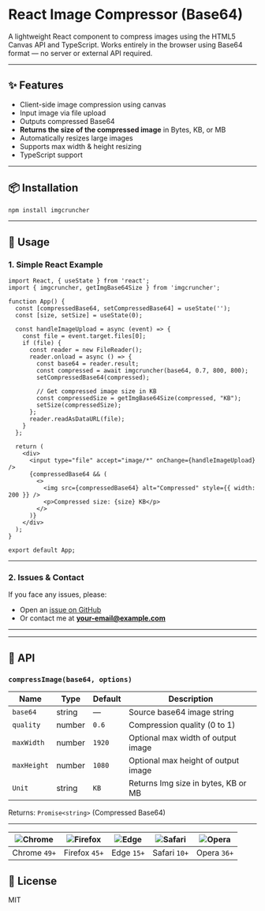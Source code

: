 # React Image Compressor (Base64)

A lightweight React component to compress images using the HTML5 Canvas API and TypeScript. Works entirely in the browser using Base64 format — no server or external API required.

---

## ✨ Features

* Client-side image compression using canvas
* Input image via file upload
* Outputs compressed Base64
* **Returns the size of the compressed image** in Bytes, KB, or MB
* Automatically resizes large images
* Supports max width & height resizing
* TypeScript support

---

## 📦 Installation

```bash
npm install imgcruncher
```

---

## 🧠 Usage

### 1. Simple React Example

```tsx
import React, { useState } from 'react';
import { imgcruncher, getImgBase64Size } from 'imgcruncher';

function App() {
  const [compressedBase64, setCompressedBase64] = useState('');
  const [size, setSize] = useState(0);

  const handleImageUpload = async (event) => {
    const file = event.target.files[0];
    if (file) {
      const reader = new FileReader();
      reader.onload = async () => {
        const base64 = reader.result;
        const compressed = await imgcruncher(base64, 0.7, 800, 800);
        setCompressedBase64(compressed);

        // Get compressed image size in KB
        const compressedSize = getImgBase64Size(compressed, "KB");
        setSize(compressedSize);
      };
      reader.readAsDataURL(file);
    }
  };

  return (
    <div>
      <input type="file" accept="image/*" onChange={handleImageUpload} />
      {compressedBase64 && (
        <>
          <img src={compressedBase64} alt="Compressed" style={{ width: 200 }} />
          <p>Compressed size: {size} KB</p>
        </>
      )}
    </div>
  );
}

export default App;
```

---

### 2. Issues & Contact

If you face any issues, please:

* Open an [issue on GitHub](https://github.com/arunraj20it/imgcruncher/issues)
* Or contact me at **[your-email@example.com](mailto:arunraj23it@gmail.com)**

---

---

## 🔧 API

### `compressImage(base64, options)`

| Name        | Type   | Default | Description                         |
| ----------- | ------ | ------- | ----------------------------------- |
| `base64`    | string | —       | Source base64 image string          |
| `quality`   | number | `0.6`   | Compression quality (0 to 1)        |
| `maxWidth`  | number | `1920`  | Optional max width of output image  |
| `maxHeight` | number | `1080`  | Optional max height of output image |
| `Unit`      | string |  `KB`   | Returns Img size in bytes, KB or MB | 

Returns: `Promise<string>` (Compressed Base64)

---

| ![Chrome](https://raw.githubusercontent.com/alrra/browser-logos/main/src/chrome/chrome_48x48.png) | ![Firefox](https://raw.githubusercontent.com/alrra/browser-logos/main/src/firefox/firefox_48x48.png) | ![Edge](https://raw.githubusercontent.com/alrra/browser-logos/main/src/edge/edge_48x48.png) | ![Safari](https://raw.githubusercontent.com/alrra/browser-logos/main/src/safari/safari_48x48.png) | ![Opera](https://raw.githubusercontent.com/alrra/browser-logos/main/src/opera/opera_48x48.png) |
| :-----------------------------------------------------------------------------------------------: | :--------------------------------------------------------------------------------------------------: | :-----------------------------------------------------------------------------------------: | :-----------------------------------------------------------------------------------------------: | :--------------------------------------------------------------------------------------------: |
|                                            Chrome `49+`                                           |                                             Firefox `45+`                                            |                                          Edge `15+`                                         |                                            Safari `10+`                                           |                                           Opera `36+`                                          |

## 📄 License

MIT
